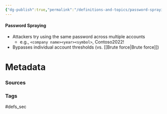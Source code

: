 ```yaml
---
{"dg-publish":true,"permalink":"/definitions-and-topics/password-spraying/"}
---
```


#### Password Spraying
- Attackers try using the same password across multiple accounts
	- e.g., `<company name><year><symbol>`, Contoso2022!
- Bypasses individual account thresholds (vs. [[Brute force\|Brute force]])






# Metadata

### Sources


### Tags
#defs_sec 